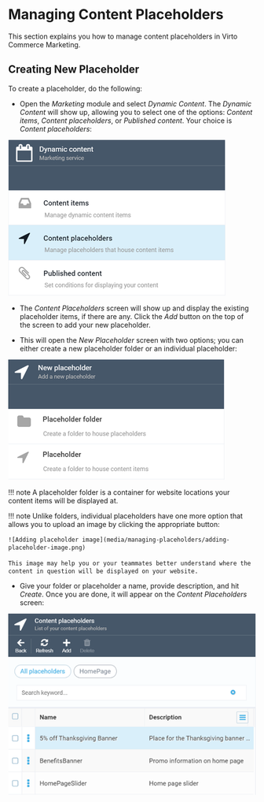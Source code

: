 # Managing Content Placeholders

This section explains you how to manage content placeholders in Virto Commerce Marketing.

## Creating New Placeholder

To create a placeholder, do the following:

+ Open the *Marketing* module and select *Dynamic Content*. The *Dynamic Content* will show up, allowing you to select one of the options: *Content items*, *Content placeholders*, or *Published content*. Your choice is *Content placeholders*:

![Selecting Content Placeholders option](media/managing-placeholders/dynamic-content-screen.png)

+ The *Content Placeholders* screen will show up and display the existing placeholder items, if there are any. Click the *Add* button on the top of the screen to add your new placeholder.

+ This will open the *New Placeholder* screen with two options; you can either create a new placeholder folder or an individual placeholder:

![New Placeholder screen](media/managing-placeholders/adding-new-placeholder.png)

!!! note
	A placeholder folder is a container for website locations your content items will be displayed at.

!!! note
	Unlike folders, individual placeholders have one more option that allows you to upload an image by clicking the appropriate button:
	
	![Adding placeholder image](media/managing-placeholders/adding-placeholder-image.png)
	
	This image may help you or your teammates better understand where the content in question will be displayed on your website.

+ Give your folder or placeholder a name, provide description, and hit *Create*. Once you are done, it will appear on the *Content Placeholders* screen:

![Placeholder list](media/managing-placeholders/content-placeholder-list.png)
